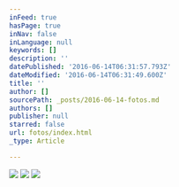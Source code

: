 ```yaml
---
inFeed: true
hasPage: true
inNav: false
inLanguage: null
keywords: []
description: ''
datePublished: '2016-06-14T06:31:57.793Z'
dateModified: '2016-06-14T06:31:49.600Z'
title: ''
author: []
sourcePath: _posts/2016-06-14-fotos.md
authors: []
publisher: null
starred: false
url: fotos/index.html
_type: Article

---
```

![](https://the-grid-user-content.s3-us-west-2.amazonaws.com/004c1b80-939d-4c0c-929e-0757c6bcbfd0.jpg)
![](https://the-grid-user-content.s3-us-west-2.amazonaws.com/b8f97205-1ddc-4d61-b6af-5056d4f024d5.jpg)
![](https://the-grid-user-content.s3-us-west-2.amazonaws.com/e950732f-f344-47b5-bc75-684026396093.jpg)